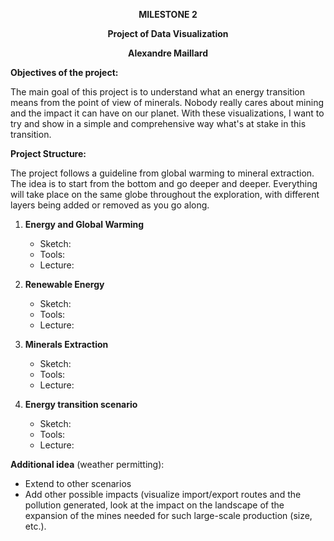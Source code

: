 **<p align="center">MILESTONE 2</p>**
**<p align="center">Project of Data Visualization</p>**
**<p align="center">Alexandre Maillard</p>**

**Objectives of the project:**

The main goal of this project is to understand what an energy transition means from the point of view of minerals. Nobody really cares about mining and the impact it can have on our planet. With these visualizations, I want to try and show in a simple and comprehensive way what's at stake in this transition.


**Project Structure:**

The project follows a guideline from global warming to mineral extraction. The idea is to start from the bottom and go deeper and deeper.
Everything will take place on the same globe throughout the exploration, with different layers being added or removed as you go along.  

1. **Energy and Global Warming**
	- Sketch: 
	- Tools: 
	- Lecture:

2. **Renewable Energy**
	- Sketch: 
	- Tools: 
	- Lecture:

3. **Minerals Extraction**
	- Sketch: 
	- Tools: 
	- Lecture:

4. **Energy transition scenario**
	- Sketch: 
	- Tools: 
	- Lecture:

**Additional idea** (weather permitting): 
- Extend to other scenarios 
- Add other possible impacts (visualize import/export routes and the pollution generated, look at the impact on the landscape of the expansion of the mines needed for such large-scale production (size, etc.).


